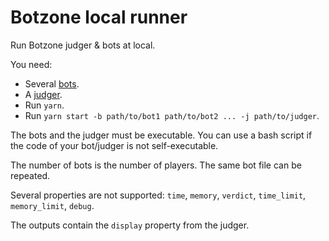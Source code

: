 # Botzone local runner

Run Botzone judger & bots at local.

You need:

-   Several [bots](https://wiki.botzone.org.cn/index.php?title=Bot).
-   A [judger](https://wiki.botzone.org.cn/index.php?title=%E8%A3%81%E5%88%A4).
-   Run `yarn`.
-   Run `yarn start -b path/to/bot1 path/to/bot2 ... -j path/to/judger`.

The bots and the judger must be executable. You can use a bash script if the code of your bot/judger is not self-executable.

The number of bots is the number of players. The same bot file can be repeated.

Several properties are not supported: `time`, `memory`, `verdict`, `time_limit`, `memory_limit`, `debug`.

The outputs contain the `display` property from the judger.
